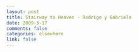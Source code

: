 ```yaml
--- 
layout: post
title: Stairway to Heaven - Rodrigo y Gabriela
date: 2009-3-17
comments: false
categories: elsewhere
link: false
---
```

<object width="445" height="364"><param name="movie" value="http://www.youtube.com/v/vNc5o9TU0t0&hl=en&fs=1&rel=0&border=1"></param><param name="allowFullScreen" value="true"></param><param name="allowscriptaccess" value="always"></param><embed src="http://www.youtube.com/v/vNc5o9TU0t0&hl=en&fs=1&rel=0&border=1" type="application/x-shockwave-flash" allowscriptaccess="always" allowfullscreen="true" width="445" height="364"></embed></object>
